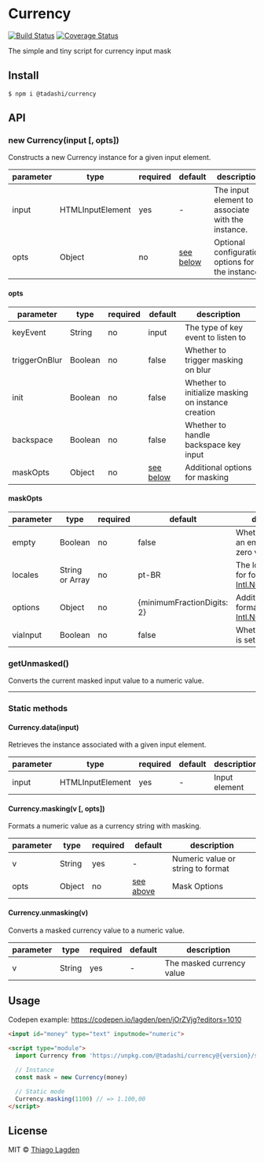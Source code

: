 # Currency

[![Build Status][ci-img]][ci]
[![Coverage Status][coveralls-img]][coveralls]

[ci-img]:        https://github.com/lagden/currency/actions/workflows/nodejs.yml/badge.svg
[ci]:            https://github.com/lagden/currency/actions/workflows/nodejs.yml
[coveralls-img]: https://coveralls.io/repos/github/lagden/currency/badge.svg?branch=main
[coveralls]:     https://coveralls.io/github/lagden/currency?branch=main


The simple and tiny script for currency input mask


## Install

```
$ npm i @tadashi/currency
```

## API

### new Currency(input \[, opts\])

Constructs a new Currency instance for a given input element.

parameter      | type                 | required    | default                | description
-----------    | -------------------- | ----------- | -------------------    | ------------
input          | HTMLInputElement     | yes         | -                      | The input element to associate with the instance.
opts           | Object               | no          | [see below](#opts)     | Optional configuration options for the instance.


#### opts

parameter      | type                 | required    | default                | description
-----------    | -------------------- | ----------- | -------------------    | ------------
keyEvent       | String               | no          | input                  | The type of key event to listen to
triggerOnBlur  | Boolean              | no          | false                  | Whether to trigger masking on blur
init           | Boolean              | no          | false                  | Whether to initialize masking on instance creation
backspace      | Boolean              | no          | false                  | Whether to handle backspace key input
maskOpts       | Object               | no          | [see below](#maskOpts) | Additional options for masking


#### maskOpts

parameter   | type                 | required    | default                    | description
----------- | -------------------- | ----------- | -------------------        | ------------
empty       | Boolean              | no          | false                      | Whether to return an empty string for zero values
locales     | String or Array      | no          | pt-BR                      | The locale to use for formatting - [Intl.NumberFormat()](https://developer.mozilla.org/en-US/docs/Web/JavaScript/Reference/Global_Objects/Intl/NumberFormat/NumberFormat#syntax)
options     | Object               | no          | {minimumFractionDigits: 2} | Additional formatting options - [Intl.NumberFormat()](https://developer.mozilla.org/en-US/docs/Web/JavaScript/Reference/Global_Objects/Intl/NumberFormat/NumberFormat#syntax)
viaInput    | Boolean              | no          | false                      | Whether the value is set via user input.


### getUnmasked()

Converts the current masked input value to a numeric value.

---


### Static methods

#### Currency.data(input)

Retrieves the instance associated with a given input element.

parameter      | type                 | required    | default                | description
-----------    | -------------------- | ----------- | -------------------    | ------------
input          | HTMLInputElement     | yes         | -                      | Input element


#### Currency.masking(v \[, opts\])

Formats a numeric value as a currency string with masking.

parameter      | type                 | required    | default                | description
-----------    | -------------------- | ----------- | -------------------    | ------------
v              | String               | yes         | -                      | Numeric value or string to format
opts           | Object               | no          | [see above](#maskOpts) | Mask Options


#### Currency.unmasking(v)

Converts a masked currency value to a numeric value.

parameter      | type                 | required    | default                | description
-----------    | -------------------- | ----------- | -------------------    | ------------
v              | String               | yes         | -                      | The masked currency value


## Usage

Codepen example: https://codepen.io/lagden/pen/jOrZVjg?editors=1010

```html
<input id="money" type="text" inputmode="numeric">

<script type="module">
  import Currency from 'https://unpkg.com/@tadashi/currency@{version}/src/currency.js'

  // Instance
  const mask = new Currency(money)

  // Static mode
  Currency.masking(1100) // => 1.100,00
</script>
```


## License

MIT © [Thiago Lagden](https://github.com/lagden)
